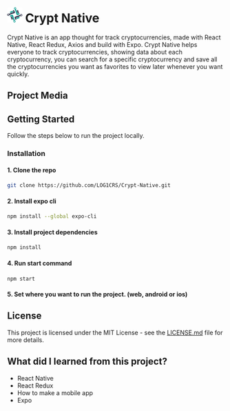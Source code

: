 <h1> <img src="https://github.com/LOG1CRS/Crypt-Native/blob/main/src/assets/static/favicon.png" width="35px"> Crypt Native </h1>

Crypt Native is an app thought for track cryptocurrencies, made with React Native, React Redux, Axios and build with Expo.
Crypt Native helps everyone to track cryptocurrencies, showing data about each cryptocurrency, you can search for a specific cryptocurrency and save all the cryptocurrencies you want as favorites to view later whenever you want quickly.

## Project Media

## Getting Started

Follow the steps below to run the project locally.

### Installation

#### 1. Clone the repo
```sh
git clone https://github.com/LOG1CRS/Crypt-Native.git
```
#### 2. Install expo cli
```sh
npm install --global expo-cli
```
#### 3. Install project dependencies
```sh
npm install
```
#### 4. Run start command
```sh
npm start
```
#### 5. Set where you want to run the project. (web, android or ios)

## License

This project is licensed under the MIT License - see the [LICENSE.md](https://github.com/LOG1CRS/Crypt-Native/blob/main/LICENSE) file for more details.

## What did I learned from this project?

* React Native
* React Redux
* How to make a mobile app
* Expo
